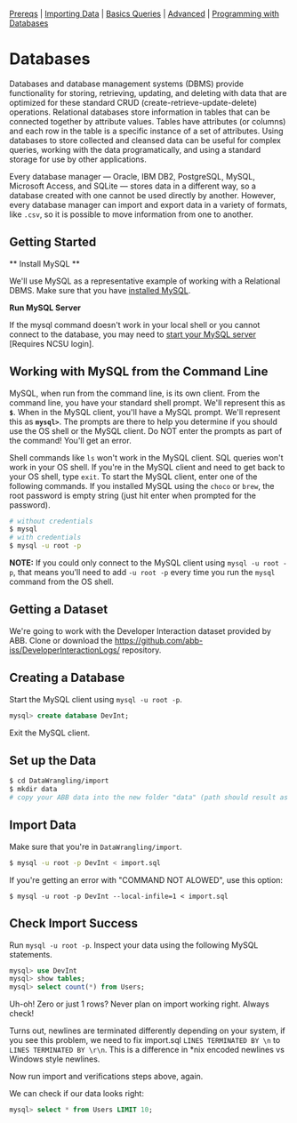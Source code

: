 [Prereqs](Prereqs.md#databases) | [Importing Data](Import.md#import) | [Basics Queries](BasicQueries.md#basic) |  [Advanced](Advanced.md#advanced) | [Programming with Databases](Programming.md#programming)

# Databases

Databases and database management systems (DBMS) provide functionality for storing, retrieving, updating, and deleting with data that are optimized for these standard CRUD (create-retrieve-update-delete) operations. Relational databases store information in tables that can be connected together by attribute values.  Tables have attributes (or columns) and each row in the table is a specific instance of a set of attributes. Using databases to store collected and cleansed data can be useful for complex queries, working with the data programatically, and using a standard storage for use by other applications.

Every database manager — Oracle, IBM DB2, PostgreSQL, MySQL, Microsoft Access, and SQLite — stores data in a different way, so a database created with one cannot be used directly by another. However, every database manager can import and export data in a variety of formats, like `.csv`, so it is possible to move information from one to another.

## Getting Started

** Install MySQL **

We'll use MySQL as a representative example of working with a Relational DBMS.  Make sure that you have [installed MySQL](https://github.com/REU-SOS/EngineeringBasics/blob/master/SpecializedTools.md#mysql).


**Run MySQL Server**

If the mysql command doesn't work in your local shell or you cannot connect to the database, you may need to [start your MySQL server](https://pages.github.ncsu.edu/engr-csc326-staff/326-course-page/install/#43-starting-mysql) [Requires NCSU login].

## Working with MySQL from the Command Line

MySQL, when run from the command line, is its own client.  From the command line, you have your standard shell prompt.  We'll represent this as **`$`**.  When in the MySQL client, you'll have a MySQL prompt.  We'll represent this as **`mysql>`**.  The prompts are there to help you determine if you should use the OS shell or the MySQL client.  Do NOT enter the prompts as part of the command!  You'll get an error.

Shell commands like `ls` won't work in the MySQL client.  SQL queries won't work in your OS shell.  If you're in the MySQL client and need to get back to your OS shell, type `exit`.  To start the MySQL client, enter one of the following commands.  If you installed MySQL using the `choco` or `brew`, the root password is empty string (just hit enter when prompted for the password).

```bash
# without credentials
$ mysql
# with credentials
$ mysql -u root -p
```

**NOTE:** If you could only connect to the MySQL client using `mysql -u root -p`, that means you'll need to add `-u root -p` every time you run the `mysql` command from the OS shell.

## Getting a Dataset

We're going to work with the Developer Interaction dataset provided by ABB.  Clone or download the https://github.com/abb-iss/DeveloperInteractionLogs/ repository.

## Creating a Database

Start the MySQL client using `mysql -u root -p`.

```sql
mysql> create database DevInt;
```

Exit the MySQL client.

## Set up the Data

```bash
$ cd DataWrangling/import
$ mkdir data
# copy your ABB data into the new folder "data" (path should result as DataWrangling/import/data)
```

## Import Data

Make sure that you're in `DataWrangling/import`.

```bash
$ mysql -u root -p DevInt < import.sql 
```

If you're getting an error with "COMMAND NOT ALOWED", use this option:

```
$ mysql -u root -p DevInt --local-infile=1 < import.sql 
```

## Check Import Success

Run `mysql -u root -p`. Inspect your data using the following MySQL statements.

```sql
mysql> use DevInt
mysql> show tables;
mysql> select count(*) from Users;
```

Uh-oh! Zero or just 1 rows? Never plan on import working right. Always check!

Turns out, newlines are terminated differently depending on your system, if you see this problem, we need to fix import.sql `LINES TERMINATED BY \n` to  `LINES TERMINATED BY \r\n`. This is a difference in *nix encoded newlines vs Windows style newlines.

Now run import and verifications steps above, again.  

We can check if our data looks right:
```sql
mysql> select * from Users LIMIT 10;
```
